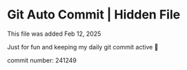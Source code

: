 # Git Auto Commit | Hidden File

This file was added Feb 12, 2025

Just for fun and keeping my daily git commit active 🤪

commit number: 241249
